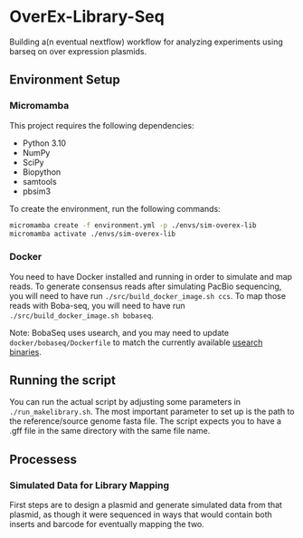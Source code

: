 # OverEx-Library-Seq

Building a(n eventual nextflow) workflow for analyzing experiments using barseq on over expression plasmids.

## Environment Setup

### Micromamba

This project requires the following dependencies:

* Python 3.10
* NumPy
* SciPy
* Biopython
* samtools
* pbsim3

To create the environment, run the following commands:

```bash
micromamba create -f environment.yml -p ./envs/sim-overex-lib
micromamba activate ./envs/sim-overex-lib
```
### Docker

You need to have Docker installed and running in order to simulate and map reads. To generate consensus reads after simulating PacBio sequencing, you will need to have run `./src/build_docker_image.sh ccs`. To map those reads with Boba-seq, you will need to have run `./src/build_docker_image.sh bobaseq`.

Note: BobaSeq uses usearch, and you may need to update `docker/bobaseq/Dockerfile` to match the currently available [usearch binaries](https://www.drive5.com/usearch/download.html).


## Running the script

You can run the actual script by adjusting some parameters in `./run_makelibrary.sh`.  The most important parameter to set up is the path to the reference/source genome fasta file.  The script expects you to have a .gff file in the same directory with the same file name.

## Processess

### Simulated Data for Library Mapping
First steps are to design a plasmid and generate simulated data from that plasmid, as though it were sequenced in ways that would contain both inserts and barcode for eventually mapping the two.
